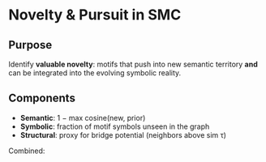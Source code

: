 # Novelty & Pursuit in SMC

## Purpose
Identify **valuable novelty**: motifs that push into new semantic territory **and** can be integrated into the evolving symbolic reality.

## Components
- **Semantic**: 1 − max cosine(new, prior)
- **Symbolic**: fraction of motif symbols unseen in the graph
- **Structural**: proxy for bridge potential (neighbors above sim τ)

Combined:
